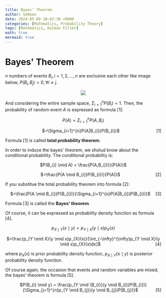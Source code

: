 ```yaml
---
title: Bayes' Theorem
author: SeHoon
date: 2024-05-09 10:02:30 +0900
categories: [Mathmatics, Probability Theory]
tags: [Mathmatics, Kalman Filter]
math: true
mermaid: true
---
```


# Bayes' Theorem

$n$ numbers of events $B_{i}, i=1, 2, ..., n$ are exclusive each other like image below, $P(B_{i}, B_{j})=0, \forall i \neq j$. 

<center>

<img src="https://github.com/csh970605/csh970605.github.io/assets/28240052/25299ac0-9669-48c4-84d2-ff6cb8c8cd98">
</center>

And considering the entire sample space, $\Sigma_{i=1}^{n}P(B_{i})=1$. Then, the probability of random event $A$ is expressed as formula [1]:

<center>

$P(A) = \Sigma_{i=1}^{n}P(A, B_{i})$<br>


<p align="center">
    <span>$=\Sigma_{i=1}^{n}P(A|B_{i})P(B_{i})$</span>
    <span style="float: right;">[1]</span>
</p>

</center>

Formula [1] is called **total probability theorem**.<br>

In order to induce the bayes' theorem, we sholud know about the conditional probability. The conditional probability is:

<center>

$P(B_{i} \mid A) = \frac{P(A,B_{i})}{P(A)}$

<p align="center">
    <span>$=\frac{P(A \mid B_{i})P(B_{i})}{P(A)}$</span>
    <span style="float: right;">[2]</span>
</p>

</center>

If you substitue the total probability theorem into formula [2]:

<p align="center">
    <span>$=\frac{P(A \mid B_{i})P(B_{i})}{\Sigma_{i=1}^{n}P(A|B_{i})P(B_{i})}$</span>
    <span style="float: right;">[3]</span>
</p>

Formula [3] is called the **Bayes' theorem**.<br>

Of course, it can be expressed as probability density function as formula [4].

<center>

$p_{X \mid Y}(x \mid y) = p_{Y \mid X}(y \mid x)p_{X}(x)$

<p align="center">
    <span>$=\frac{p_{Y \mid X}(y \mid x)p_{X}(x)}{\int_{-\infty}^{\infty}p_{Y \mid X}(y \mid x)p_{X}(x)dx}$</span>
    <span style="float: right;">[4]</span>
</p>

</center>

where $p_{X}(x)$ is prior probability density function, $p_{X \mid Y}(x \mid y)$ is posterior probability density function.

Of course again, the occasion that events and random variables are mixed, the bayes' theorem is formula [5].

<p align="center">
    <span>$P(B_{i} \mid y) = \frac{p_{Y \mid \B_{i}}(y \mid B_{i})P(B_{i})}{\Sigma_{j=1}^{n}p_{Y \mid B_{j}}(y \mid B_{j})P(B_{j})}$</span>
    <span style="float: right;">[5]</span>
</p>